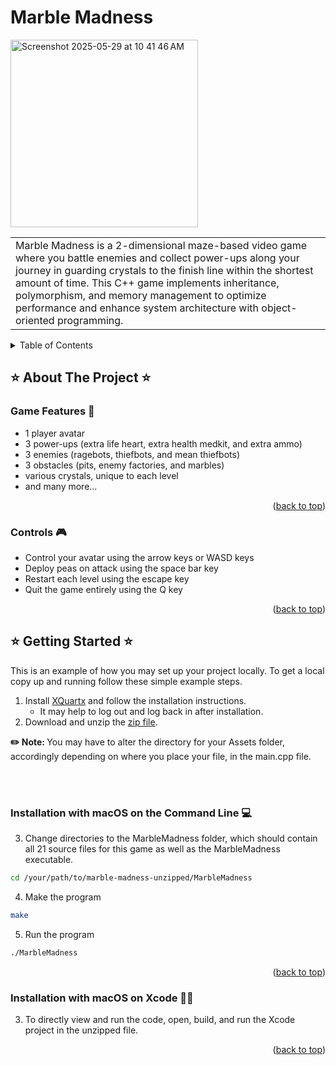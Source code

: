 # Marble Madness
<img width="300" alt="Screenshot 2025-05-29 at 10 41 46 AM" 
  src="https://github.com/user-attachments/assets/b1329ca9-219c-4f1a-80c9-d91240b2d1f8" />

<table>
  <tr>
    <td>
      Marble Madness is a 2-dimensional maze-based video game where you battle enemies and 
      collect power-ups along your journey in guarding crystals to the finish line within 
      the shortest amount of time. This C++ game implements inheritance, polymorphism, and 
      memory management to optimize performance and enhance system architecture with 
      object-oriented programming.
    </td>
  </tr>
</table>


<!-- TABLE OF CONTENTS -->
<a name="top"></a>
<details>
  <summary>Table of Contents</summary>
  <ol>
    <li>
      <a href="#about-the-project">About The Project</a>
      <ul>
        <li><a href="#game-features">Game Features</a></li>
        <li><a href="#controls">Controls</a></li>
      </ul>
    </li>
    <li>
      <a href="#getting-started">Getting Started</a>
      <ul>
        <li><a href="#installation-with-macos-on-the-command-line">Installation with macOS on the Command Line</a></li>
        <li><a href="#installation-with-macos-on-xcode">Installation with macOS on Xcode</a></li>
      </ul>
    </li>
  </ol>
</details>

<!-- ABOUT THE PROJECT -->
## ⭐️ About The Project ⭐️

### Game Features 👾
* 1 player avatar
* 3 power-ups (extra life heart, extra health medkit, and extra ammo)
* 3 enemies (ragebots, thiefbots, and mean thiefbots)
* 3 obstacles (pits, enemy factories, and marbles)
* various crystals, unique to each level
* and many more...

<p align="right">(<a href="#top">back to top</a>)</p>

### Controls 🎮
* Control your avatar using the arrow keys or WASD keys
* Deploy peas on attack using the space bar key
* Restart each level using the escape key
* Quit the game entirely using the Q key

<p align="right">(<a href="#top">back to top</a>)</p>

<!-- GETTING STARTED -->
## ⭐️ Getting Started ⭐️

This is an example of how you may set up your project locally. 
To get a local copy up and running follow these simple example steps.

1. Install [XQuartx](http://xquartz.org/) and follow the installation instructions.
   * It may help to log out and log back in after installation.
2. Download and unzip the [zip file](https://github.com/1004yeeun/marble-madness/archive/refs/heads/main.zip).

<b> ✏️ Note: </b> You may have to alter the directory for your Assets folder, accordingly depending on where you place your file, in the main.cpp file.

<br></br>

### Installation with macOS on the Command Line 💻
3. Change directories to the MarbleMadness folder, which should contain all 21 source files for this game as well as the MarbleMadness executable.
```sh
cd /your/path/to/marble-madness-unzipped/MarbleMadness
```
4. Make the program
```sh
make
```
5. Run the program
```sh
./MarbleMadness
```

<p align="right">(<a href="#top">back to top</a>)</p>

### Installation with macOS on Xcode 🙅‍♀️

3. To directly view and run the code, open, build, and run the Xcode project in the unzipped file.

<p align="right">(<a href="#top">back to top</a>)</p>
